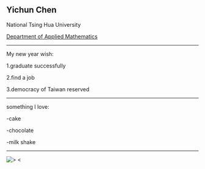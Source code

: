 ## Yichun Chen

National Tsing Hua University

[Department of Applied Mathematics](http://am.site.nthu.edu.tw/)

------------------------------------------------------

My new year wish:

1.graduate successfully

2.find a job

3.democracy of Taiwan reserved

-------------------------------------------------------

something I love:

-cake

-chocolate

-milk shake

------------------------------------------------------

![> <]("https://i2.kknews.cc/SIG=274jht/4347000472s6rp9804nr.jpg")
